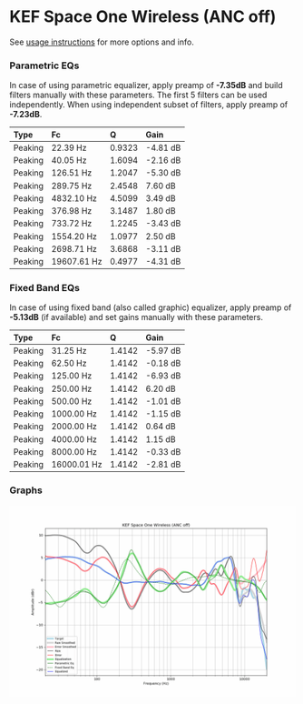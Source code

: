 # KEF Space One Wireless (ANC off)
See [usage instructions](https://github.com/jaakkopasanen/AutoEq#usage) for more options and info.

### Parametric EQs
In case of using parametric equalizer, apply preamp of **-7.35dB** and build filters manually
with these parameters. The first 5 filters can be used independently.
When using independent subset of filters, apply preamp of **-7.23dB**.

| Type    | Fc          |      Q | Gain     |
|:--------|:------------|:-------|:---------|
| Peaking | 22.39 Hz    | 0.9323 | -4.81 dB |
| Peaking | 40.05 Hz    | 1.6094 | -2.16 dB |
| Peaking | 126.51 Hz   | 1.2047 | -5.30 dB |
| Peaking | 289.75 Hz   | 2.4548 | 7.60 dB  |
| Peaking | 4832.10 Hz  | 4.5099 | 3.49 dB  |
| Peaking | 376.98 Hz   | 3.1487 | 1.80 dB  |
| Peaking | 733.72 Hz   | 1.2245 | -3.43 dB |
| Peaking | 1554.20 Hz  | 1.0977 | 2.50 dB  |
| Peaking | 2698.71 Hz  | 3.6868 | -3.11 dB |
| Peaking | 19607.61 Hz | 0.4977 | -4.31 dB |

### Fixed Band EQs
In case of using fixed band (also called graphic) equalizer, apply preamp of **-5.13dB**
(if available) and set gains manually with these parameters.

| Type    | Fc          |      Q | Gain     |
|:--------|:------------|:-------|:---------|
| Peaking | 31.25 Hz    | 1.4142 | -5.97 dB |
| Peaking | 62.50 Hz    | 1.4142 | -0.18 dB |
| Peaking | 125.00 Hz   | 1.4142 | -6.93 dB |
| Peaking | 250.00 Hz   | 1.4142 | 6.20 dB  |
| Peaking | 500.00 Hz   | 1.4142 | -1.01 dB |
| Peaking | 1000.00 Hz  | 1.4142 | -1.15 dB |
| Peaking | 2000.00 Hz  | 1.4142 | 0.64 dB  |
| Peaking | 4000.00 Hz  | 1.4142 | 1.15 dB  |
| Peaking | 8000.00 Hz  | 1.4142 | -0.33 dB |
| Peaking | 16000.01 Hz | 1.4142 | -2.81 dB |

### Graphs
![](./KEF%20Space%20One%20Wireless%20(ANC%20off).png)